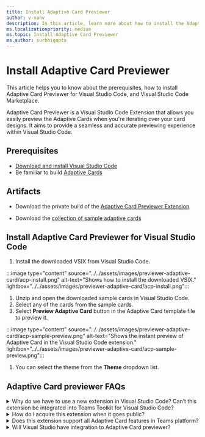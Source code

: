 ```yaml
---
title: Install Adaptive Card Previewer
author: v-vanv
description: In this article, learn more about how to install the Adaptive Card Previewer extension for Visual Studio Code code and Visual Studio Code Marketplace.
ms.localizationpriority: medium
ms.topic: Install Adaptive Card Previewer
ms.author: surbhigupta
---
```


# Install Adaptive Card Previewer

This article helps you to know about the prerequisites, how to install Adaptive Card Previewer for Visual Studio Code, and Visual Studio Code Marketplace.

Adaptive Card Previewer is a Visual Studio Code Extension that allows you easily preview the Adaptive Cards when you're iterating over your card designs. It aims to provide a seamless and accurate previewing experience within Visual Studio Code.

## Prerequisites

* [Download and install Visual Studio Code](https://code.visualstudio.com/Download)
* Be familiar to build [Adaptive Cards](../../task-modules-and-cards/cards/design-effective-cards.md)

## Artifacts

* Download the private build of the [Adaptive Card Previewer Extension](https://dev.azure.com/devdiv/_apis/resources/Containers/15555474/Drop?itemPath=Drop%2Fsamples-0.1.0-alpha.dbba2cf.zip )

* Download the [collection of sample adaptive cards](https://dev.azure.com/devdiv/_apis/resources/Containers/15555474/Drop?itemPath=Drop%2Fvscode-adaptive-cards-0.1.0-alpha.dbba2cf.vsix)

## Install Adaptive Card Previewer for Visual Studio Code

1. Install the downloaded VSIX from Visual Studio Code.

  :::image type="content" source="../../assets/images/previewer-adaptive-card/acp-install.png" alt-text="Shows how to install the downloaded VSIX." lightbox="../../assets/images/previewer-adaptive-card/acp-install.png":::

1. Unzip and open the downloaded sample cards in Visual Studio Code.
1. Select any of the cards from the sample cards.
1. Select **Preview Adaptive Card** button in the Adaptive Card template file to preview it.

  :::image type="content" source="../../assets/images/previewer-adaptive-card/acp-sample-preview.png" alt-text="Shows the instant preview of Adaptive Card in the Visual Studio Code extension." lightbox="../../assets/images/previewer-adaptive-card/acp-sample-preview.png":::

1. You can select the theme from the **Theme** dropdown list.

## Adaptive Card previewer FAQs

<details>
<summary>Why do we have to use a new extension in Visual Studio Code? Can’t this extension be integrated into Teams Toolkit for Visual Studio Code?</summary>

It’s a standalone extension because we're using a closed-source package to render the Adaptive Cards to ensure that we maintain consistent rendering logic with the Teams platform. The Teams Toolkit is an open-source project, and we follow CELA guidance to not include dependencies on closed-source packages that 3-P developers don't have access to.
<br>
&nbsp;
</details>
<details>
<summary>How do I acquire this extension when it goes public?</summary>

We plan to publish this extension in Visual Studio Code Extension Marketplace. The Teams Toolkit will include an entry point to trigger the installation of this extension whenever you open an Adaptive Card Template file.
<br>
&nbsp;
</details>
<details>
<summary>Does this extension support all Adaptive Card features in Teams platform?</summary>

No. Unfortunately, there are several [limitations](adaptive-card-previewer.md#limitations) that the Adaptive Card previewer extension can't currently support. We might solve them in the future iterations.
<br>
&nbsp;
</details>
<details>
<summary>Will Visual Studio have integration to Adaptive Card previewer?</summary>

Yes, we plan to integrate the Adaptive Card previewer into Teams Toolkit for Visual Studio directly in Q4 CY 2023, instead of through a dedicated extension. This change is due to the closed-source nature of the Teams Toolkit for Visual Studio extension.
<br>
&nbsp;
</details>
